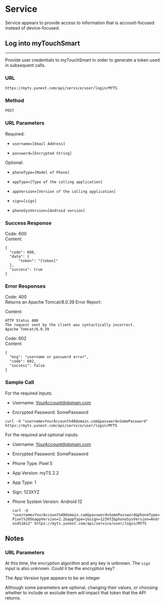 # Service

Service appears to provide access to information that is account-focused instead of device-focused.

## Log into myTouchSmart
----
Provide user credentials to myTouchSmart in order to generate a token used in subsequent calls.

### URL

  `https://myts.yunext.com/api/service/user/login/MYTS`

### Method

`POST`
  
### URL Parameters

Required:

- `username=[Email Address]`

- `password=[Encrypted String]`

Optional:

- `phoneType=[Model of Phone]`

- `appType=[Type of the calling application]`

- `appVersion=[Version of the calling application]`

- `sign=[sign]`

- `phoneSysVersion=[Android version]`

### Success Response

Code: 600 <br/>
Content:
```
{
  "code": 600,
  "data": {
      "token": "[token]"
  },
  "success": true
}
```
 
### Error Responses

Code: 400 <br />
Returns an Apache Tomcat/8.0.39 Error Report:

Content:
```
HTTP Status 400
The request sent by the client was syntactically incorrect.
Apache Tomcat/8.0.39
```

Code: 602 <br />
Content:
```
{
  "msg": "username or password error",
  "code": 602,
  "success": false
}
```

### Sample Call

For the required inputs:

- Username: YourAccount@domain.com

- Encrypted Password: SomePassword

`curl -d "username=YourAccount%40domain.com&password=SomePassword" https://myts.yunext.com/api/service/user/login/MYTS`

For the required and optional inputs:

- Username: YourAccount@domain.com

- Encrypted Password: SomePassword

- Phone Type: Pixel 5

- App Version: myTS 2.2

- App Type: 1

- Sign: 123XYZ

- Phone System Version: Android 12

  `curl -d "username=YourAccount%40domain.com&password=SomePassword&phoneType=Pixel%205&appVersion=2.2&appType=1&sign=123XYZ&phoneSysVersion=Android%3A12" https://myts.yunext.com/api/service/user/login/MYTS`

## Notes

### URL Parameters

At this time, the encryption algorithm and any key is unknown. The `sign` input is also unknown. Could it be the encryption key?

The App Version type appears to be an integer

Although some parameters are optional, changing their values, or choosing whether to include or exclude them will impact that token that the API returns.